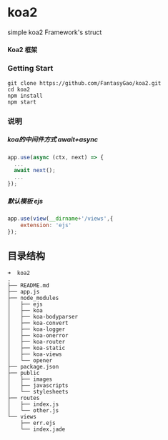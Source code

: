 # koa2
simple koa2 Framework's  struct

#### Koa2 框架

### Getting Start

```
git clone https://github.com/FantasyGao/koa2.git
cd koa2
npm install 
npm start
```
### 说明
##### koa的中间件方式 await+async
``` javascript
app.use(async (ctx, next) => {
  ...
  await next();
  ...
});
```
##### 默认模板 ejs
``` javascript
app.use(view(__dirname+'/views',{
	extension: 'ejs'
});
```

## 目录结构

```
➜  koa2
.
├── README.md
├── app.js
├── node_modules
│   ├── ejs
│   ├── koa
│   ├── koa-bodyparser
│   ├── koa-convert
│   ├── koa-logger
│   ├── koa-onerror
│   ├── koa-router
│   ├── koa-static
│   ├── koa-views
│   └── opener
├── package.json
├── public
│   ├── images
│   ├── javascripts
│   └── stylesheets
├── routes
│   ├── index.js
│   └── other.js
└── views
    ├── err.ejs
    └── index.jade

```
